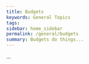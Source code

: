 ```yaml
---
title: Budgets
keywords: General Topics
tags:
sidebar: home_sidebar
permalink: /general/budgets
summary: Budgets do things...
---
```


...